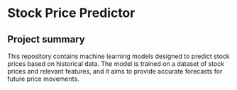 <div align="start">
  <h1>Stock Price Predictor</h2>
</div>

## Project summary
This repository contains machine learning models designed to predict stock prices based on historical data. The model is trained on a dataset of stock prices and relevant features, and it aims to provide accurate forecasts for future price movements.
